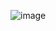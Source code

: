 ![image](https://user-images.githubusercontent.com/116361491/215455806-f4fcf25b-7330-4d14-be6f-6bdd4b5679d8.png)
